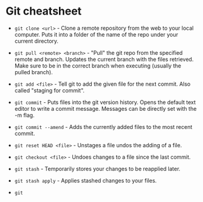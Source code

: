 # Git cheatsheet

* ```git clone <url>``` - Clone a remote repository from the web to your local
computer. Puts it into a folder of the name of the repo under your current 
directory.

* ```git pull <remote> <branch>``` - "Pull" the git repo from the specified
remote and branch. Updates the current branch with the files retrieved. Make
sure to be in the correct branch when executing (usually the pulled branch).

* ```git add <file>``` - Tell git to add the given file for the next commit.
Also called "staging for commit".

* ```git commit``` - Puts files into the git version history. Opens the default
text editor to write a commit message. Messages can be directly set with the -m
flag.

* ```git commit --amend``` - Adds the currently added files to the most recent commit.

* ```git reset HEAD <file>``` - Unstages a file undos the adding of a file.

* ```git checkout <file>``` - Undoes changes to a file since the last commit.

* ```git stash``` - Temporarily stores your changes to be reapplied later.

* ```git stash apply``` - Applies stashed changes to your files.

* ```git ```
